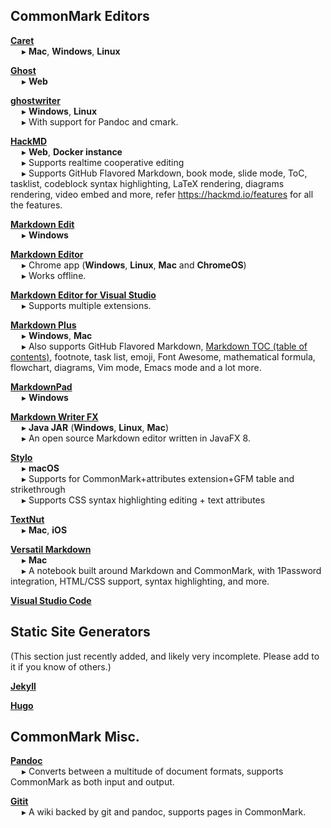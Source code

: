## CommonMark Editors

**[Caret](https://caret.io/)**  
&emsp; ▸ **Mac**, **Windows**, **Linux**

**[Ghost](https://ghost.org)**  
&emsp; ▸ **Web**

**[ghostwriter](https://wereturtle.github.io/ghostwriter)**  
&emsp; ▸ **Windows**, **Linux**  
&emsp; ▸ With support for Pandoc and cmark.

**[HackMD](https://hackmd.io)**  
&emsp; ▸ **Web**, **Docker instance**  
&emsp; ▸ Supports realtime cooperative editing  
&emsp; ▸ Supports GitHub Flavored Markdown, book mode, slide mode, ToC, tasklist, codeblock syntax highlighting, LaTeX rendering, diagrams rendering, video embed and more, refer https://hackmd.io/features for all the features.

**[Markdown Edit](http://markdownedit.com/)**  
&emsp; ▸ **Windows**

**[Markdown Editor](https://chrome.google.com/webstore/detail/markdown-editor/gjolennkaebiimakmoaadofoihhldjhb)**  
&emsp; ▸ Chrome app (**Windows**, **Linux**, **Mac** and **ChromeOS**)  
&emsp; ▸ Works offline.

**[Markdown Editor for Visual Studio](https://visualstudiogallery.msdn.microsoft.com/eaab33c3-437b-4918-8354-872dfe5d1bfe)**  
&emsp; ▸ Supports multiple extensions.

**[Markdown Plus](https://tylingsoft.com/markdown-plus/)**  
&emsp; ▸ **Windows**, **Mac**  
&emsp; ▸ Also supports GitHub Flavored Markdown, [Markdown TOC (table of contents)](https://github.com/jonschlinkert/markdown-toc), footnote, task list, emoji, Font Awesome, mathematical formula, flowchart, diagrams, Vim mode, Emacs mode and a lot more.

**[MarkdownPad](https://markdownpad.com/)**  
&emsp; ▸ **Windows**

**[Markdown Writer FX](https://github.com/JFormDesigner/markdown-writer-fx)**  
&emsp; ▸ **Java JAR** (**Windows**, **Linux**, **Mac**)  
&emsp; ▸ An open source Markdown editor written in JavaFX 8.

**[Stylo](https://www.textually.net/)**  
&emsp; ▸ **macOS**  
&emsp; ▸ Supports for CommonMark+attributes extension+GFM table and strikethrough  
&emsp; ▸ Supports CSS syntax highlighting editing + text attributes  

**[TextNut](http://www.textnutwriter.com/)**  
&emsp; ▸ **Mac**, **iOS**

**[Versatil Markdown](https://versatilapp.com/)**  
&emsp; ▸ **Mac**  
&emsp; ▸ A notebook built around Markdown and CommonMark, with 1Password integration, HTML/CSS support, syntax highlighting, and more.

**[Visual Studio Code](https://code.visualstudio.com/docs/languages/markdown)**


## Static Site Generators

(This section just recently added, and likely very incomplete. Please add to it if you know of others.)

**[Jekyll](https://jekyllrb.com/docs/configuration/markdown/#commonmark)**

**[Hugo](https://gohugo.io/getting-started/configuration-markup#goldmark)**


## CommonMark Misc.

**[Pandoc](https://pandoc.org/)**  
&emsp; ▸ Converts between a multitude of document formats,  supports CommonMark as both input and output.

**[Gitit](https://github.com/jgm/gitit)**  
&emsp; ▸ A wiki backed by git and pandoc, supports pages in CommonMark.